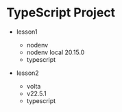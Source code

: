 # TypeScript Project
- lesson1
    - nodenv
    - nodenv local 20.15.0 
    - typescript

- lesson2
    - volta
    - v22.5.1
    - typescript
